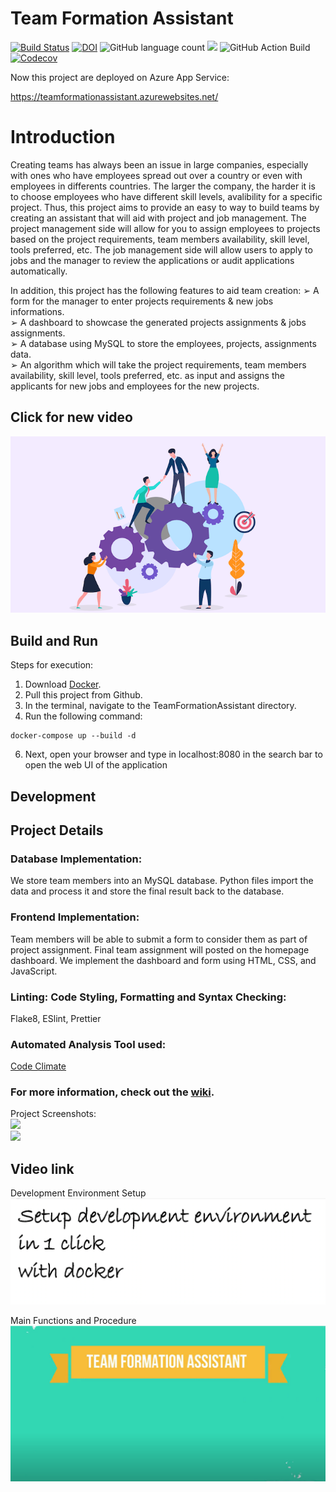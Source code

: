 # Team Formation Assistant

[![Build Status](https://app.travis-ci.com/yliang123/TeamFormationAssistant.svg?branch=master)](https://app.travis-ci.com/yliang123/TeamFormationAssistant)
[![DOI](https://zenodo.org/badge/doi/10.5281/zenodo.5542332.svg)](https://zenodo.org/badge/latestdoi/408224049)
![GitHub language count](https://img.shields.io/github/languages/count/Mahaoqu/TeamFormationAssistant?style=flat-square)
<img src=https://img.shields.io/github/license/yliang123/TeamFormationAssistant>
![GitHub Action Build](https://github.com/Mahaoqu/TeamFormationAssistant/actions/workflows/master_teamformationassistant.yml/badge.svg)
[![Codecov](https://img.shields.io/codecov/c/github/Mahaoqu/TeamformationAssistant?style=flat-square)](https://app.codecov.io/gh/Mahaoqu/TeamFormationAssistant)

Now this project are deployed on Azure App Service:

https://teamformationassistant.azurewebsites.net/

# Introduction

Creating teams has always been an issue in large companies, especially with ones who have employees spread out over a country or even with employees in differents countries. The larger the company, the harder it is to choose employees who have different skill levels, avalibility for a specific project. Thus, this project aims to provide an easy to way to build teams by creating an assistant that will aid with project and job management. The project management side will allow for you to assign employees to projects based on the project requirements, team members availability, skill level, tools preferred, etc. The job management side will allow users to apply to jobs and the manager to review the applications or audit applications automatically.

In addition, this project has the following features to aid team creation:
➢ A form for the manager to enter projects requirements & new jobs informations.<br/>
➢ A dashboard to showcase the generated projects assignments & jobs assignments.<br/>
➢ A database using MySQL to store the employees, projects, assignments data.<br/>
➢ An algorithm which will take the project requirements, team members availability, skill level, tools preferred, etc. as input and assigns the applicants for new jobs and employees for the new projects.<br/>

## Click for new video

[![Team Formation Assistant Project 2 DEMO](https://github.com/Mahaoqu/TeamFormationAssistant/blob/master/docs/teamFormationAssistant.png)](https://www.youtube.com/watch?v=Zev_PW6lhZM&t=5s)

## Build and Run
Steps for execution:

1. Download [Docker](https://docs.docker.com/get-docker/).
2. Pull this project from Github.
3. In the terminal, navigate to the TeamFormationAssistant directory.
4. Run the following command:
```
docker-compose up --build -d
```
6. Next, open your browser and type in localhost:8080 in the search bar to open the web UI of the application

## Development


## Project Details

### Database Implementation:

We store team members into an MySQL database. Python files import the
data and process it and store the final result back to the database.<br/>

### Frontend Implementation:

Team members will be able to submit a form to consider them as part of project
assignment.
Final team assignment will posted on the homepage dashboard. We 
implement the dashboard and form using HTML, CSS, and JavaScript.

### Linting: Code Styling, Formatting and Syntax Checking:
Flake8, ESlint, Prettier

### Automated Analysis Tool used:
[Code Climate](https://codeclimate.com/github/yliang123/TeamFormationAssistant)

### For more information, check out the [wiki](https://github.com/yliang123/TeamFormationAssistant/wiki).

Project Screenshots:<br>
![](https://github.com/yliang123/TeamFormationAssistant/blob/master/images/Screen%20Shot%202021-09-30%20at%203.45.46%20PM.png)<br>
![](https://github.com/yliang123/TeamFormationAssistant/blob/master/images/Screen%20Shot%202021-09-30%20at%203.46.40%20PM.png)

## Video link

Development Environment Setup
[![Development Environment Setup](https://github.com/AmitMandliya/TeamFormationAssistant/blob/master/images/Development.png)](https://youtu.be/WLMfi0sLFsA)

Main Functions and Procedure
[![Main Functions and Procedure](https://github.com/AmitMandliya/TeamFormationAssistant/blob/master/images/teamFormation.PNG)](https://youtu.be/Xtcq-58arUU)
